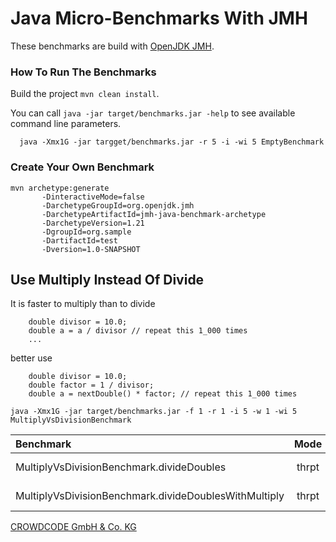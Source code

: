# Java Micro-Benchmarks With JMH

These benchmarks are build with [OpenJDK JMH](https://openjdk.java.net/projects/code-tools/jmh/).

### How To Run The Benchmarks

Build the project `mvn clean install`.
 
You can call `java -jar target/benchmarks.jar -help` to see available command line parameters.

```
  java -Xmx1G -jar targget/benchmarks.jar -r 5 -i -wi 5 EmptyBenchmark
```

### Create Your Own Benchmark

```
mvn archetype:generate           
       -DinteractiveMode=false           
       -DarchetypeGroupId=org.openjdk.jmh          
       -DarchetypeArtifactId=jmh-java-benchmark-archetype
       -DarchetypeVersion=1.21           
       -DgroupId=org.sample           
       -DartifactId=test           
       -Dversion=1.0-SNAPSHOT
```

## Use Multiply Instead Of Divide

It is faster to multiply than to divide

```
    double divisor = 10.0;
    double a = a / divisor // repeat this 1_000 times
    ...
```

better use

```
    double divisor = 10.0;
    double factor = 1 / divisor;
    double a = nextDouble() * factor; // repeat this 1_000 times
```

````
java -Xmx1G -jar target/benchmarks.jar -f 1 -r 1 -i 5 -w 1 -wi 5 MultiplyVsDivisionBenchmark
````

|Benchmark                                             |  Mode |  Cnt |      Score |      Error | Units|
|:-----------------------------------------------------|:-----:|:----:|:----------:|:----------:|:----:|
|MultiplyVsDivisionBenchmark.divideDoubles             | thrpt |   5  | 207619,369 | ± 2662,392 | ops/s|
|MultiplyVsDivisionBenchmark.divideDoublesWithMultiply | thrpt |   5  | 508495,675 | ± 8033,898 | ops/s|





[CROWDCODE GmbH & Co. KG](https://www.crowdcode.io)
